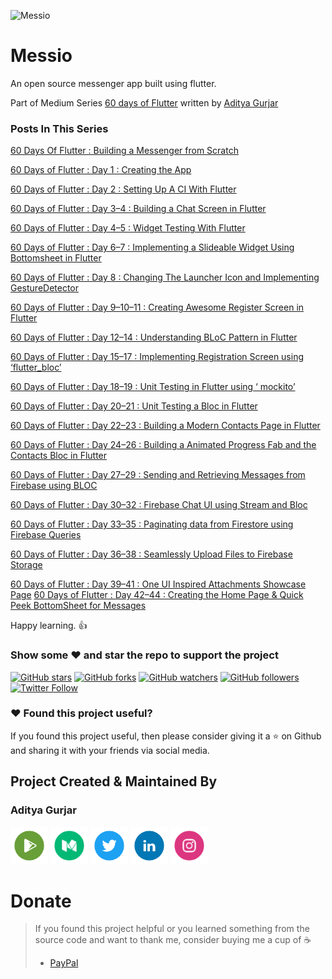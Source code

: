 
![Messio](https://raw.githubusercontent.com/adityadroid/Messio/master/assets/launcher/ic_launcher.png)
# Messio
An open source messenger app built using flutter.

Part of Medium Series [60 days of Flutter](https://medium.com/@adityadroid/60-days-of-flutter-building-a-messenger-from-scratch-ab2c89e1fd0f) written by [Aditya Gurjar](https://medium.com/@adityadroid)

### Posts In This Series

[60 Days Of Flutter : Building a Messenger from Scratch](https://medium.com/@adityadroid/60-days-of-flutter-building-a-messenger-from-scratch-ab2c89e1fd0f)

[60 Days of Flutter : Day 1 : Creating the App](https://medium.com/@adityadroid/60-days-of-flutter-creating-the-app-ea0407b472ae)

[60 Days of Flutter : Day 2 : Setting Up A CI With Flutter](https://medium.com/@adityadroid/60-days-of-flutter-day-2-setting-up-a-ci-with-flutter-8f77bebd1b86)

[60 Days of Flutter : Day 3–4 : Building a Chat Screen in Flutter](https://medium.com/@adityadroid/60-days-of-flutter-day-3-4-building-a-chat-screen-in-flutter-e2ed36388dc7?sk=da6cf57f149fa2d61d481cb2f93edde4)

[60 Days of Flutter : Day 4–5 : Widget Testing With Flutter](https://medium.com/@adityadroid/60-days-of-flutter-day-4-5-widget-testing-with-flutter-a30236dd04fc?sk=50feba54f4cf238b2422f72ce3da01f0)

[60 Days of Flutter : Day 6–7 : Implementing a Slideable Widget Using Bottomsheet in Flutter](https://medium.com/@adityadroid/60-days-of-flutter-day-6-7-implementing-a-slideable-widget-using-bottomsheet-in-flutter-c320dc106f2b?sk=18ddb63ed2fb69dfc90d6aa8f4ac574f)

[60 Days of Flutter : Day 8 : Changing The Launcher Icon and Implementing GestureDetector](https://medium.com/@adityadroid/60-days-of-flutter-day-8-changing-the-launcher-icon-and-implementing-gesturedetector-421a00ad854a)

[60 Days of Flutter : Day 9–10–11 : Creating Awesome Register Screen in Flutter](https://medium.com/@adityadroid/60-days-of-flutter-day-9-10-11-creating-awesome-register-screen-in-flutter-77db27227c07)

[60 Days of Flutter : Day 12–14 : Understanding BLoC Pattern in Flutter](https://medium.com/@adityadroid/60-days-of-flutter-day-12-14-understanding-bloc-pattern-in-flutter-8703486f716d)

[60 Days of Flutter : Day 15–17 : Implementing Registration Screen using ‘flutter_bloc’](https://medium.com/@adityadroid/60-days-of-flutter-building-a-messenger-day-15-17-implementing-registration-screen-using-d3a708d866a9)

[60 Days of Flutter : Day 18–19 : Unit Testing in Flutter using ‘ mockito’](https://medium.com/@adityadroid/60-days-of-flutter-building-a-messenger-day-18-19-unit-testing-in-flutter-using-mockito-8bafd7445dd8)

[60 Days of Flutter : Day 20–21 : Unit Testing a Bloc in Flutter](https://medium.com/@adityadroid/60-days-of-flutter-building-a-messenger-day-18-19-unit-testing-a-bloc-in-flutter-61e3c58918a2)

[60 Days of Flutter : Day 22–23 : Building a Modern Contacts Page in Flutter](https://medium.com/@adityadroid/60-days-of-flutter-building-a-messenger-day-22-23-building-a-modern-contacts-page-in-flutter-9f3cfd01d08d)

[60 Days of Flutter : Day 24–26 : Building a Animated Progress Fab and the Contacts Bloc in Flutter](https://medium.com/@adityadroid/60-days-of-flutter-building-a-messenger-day-24-26-building-a-animated-progress-fab-and-the-bf28c59b8472)

[60 Days of Flutter : Day 27–29 : Sending and Retrieving Messages from Firebase using BLOC](https://medium.com/@adityadroid/60-days-of-flutter-building-a-messenger-day-27-29-sending-and-retrieving-messages-from-e44135c8e95f)

[60 Days of Flutter : Day 30–32 : Firebase Chat UI using Stream and Bloc](https://medium.com/@adityadroid/60-days-of-flutter-building-a-messenger-day-30-32-firebase-chat-ui-using-stream-and-bloc-5d0e5f3e914b)

[60 Days of Flutter : Day 33–35 : Paginating data from Firestore using Firebase Queries](https://medium.com/@adityadroid/60-days-of-flutter-building-a-messenger-day-33-35-paginating-data-from-firestore-using-2391b90e8cda)

[60 Days of Flutter : Day 36–38 : Seamlessly Upload Files to Firebase Storage](https://medium.com/@adityadroid/60-days-of-flutter-building-a-messenger-day-36-38-chat-attachments-seamlessly-upload-and-8d334a4e52b5)

[60 Days of Flutter : Day 39–41 : One UI Inspired Attachments Showcase Page](https://medium.com/@adityadroid/60-days-of-flutter-building-a-messenger-day-39-41-one-ui-inspired-attachments-showcase-page-5962af007ab4)
[60 Days of Flutter : Day 42–44 : Creating the Home Page & Quick Peek BottomSheet for Messages](https://medium.com/@adityadroid/60-days-of-flutter-building-a-messenger-day-42-45-creating-the-home-page-quick-peek-7264bc68e86d)

Happy learning. :+1:

### Show some :heart: and star the repo to support the project

[![GitHub stars](https://img.shields.io/github/stars/adityadroid/messio.svg?style=social&label=Star)](https://github.com/adityadroid/messio) [![GitHub forks](https://img.shields.io/github/forks/adityadroid/messio.svg?style=social&label=Fork)](https://github.com/adityadroid/messio/fork) [![GitHub watchers](https://img.shields.io/github/watchers/adityadroid/messio.svg?style=social&label=Watch)](https://github.com/adityadroid/messio) [![GitHub followers](https://img.shields.io/github/followers/adityadroid.svg?style=social&label=Follow)](https://github.com/adityadroid/messio)
[![Twitter Follow](https://img.shields.io/twitter/follow/adityadroid.svg?style=social)](https://twitter.com/adityadroid)



### :heart: Found this project useful?

If you found this project useful, then please consider giving it a :star: on Github and sharing it with your friends via social media.

## Project Created & Maintained By

### Aditya Gurjar


<a href="https://play.google.com/store/apps/developer?id=Aditya+Gurjar"><img src="https://github.com/aritraroy/social-icons/blob/master/play-store-icon.png?raw=true" width="60"></a> <a href="https://medium.com/@adityadroid"><img src="https://github.com/aritraroy/social-icons/blob/master/medium-icon.png?raw=true" width="60"></a>
<a href="https://twitter.com/adityadroid"><img src="https://github.com/aritraroy/social-icons/blob/master/twitter-icon.png?raw=true" width="60"></a>
<a href="https://linkedin.com/in/adityagurjar"><img src="https://github.com/aritraroy/social-icons/blob/master/linkedin-icon.png?raw=true" width="60"></a>
<a href="https://instagram.com/adityadroid"><img src="https://github.com/aritraroy/social-icons/blob/master/instagram-icon.png?raw=true" width="60"></a>

# Donate

> If you found this project helpful or you learned something from the source code and want to thank me, consider buying me a cup of :coffee:
>
> - [PayPal](https://www.paypal.me/adityadroid/)
